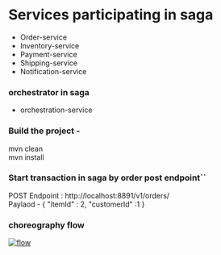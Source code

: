 # Services participating in saga

- Order-service
- Inventory-service
- Payment-service
- Shipping-service
- Notification-service

### orchestrator in saga
- orchestration-service

###  Build the project - 
mvn clean </br>
mvn install

### Start transaction in saga by order post endpoint``

POST Endpoint : http://localhost:8891/v1/orders/ </br>
Paylaod - 
{
	"itemId" : 2,
	"customerId" :1
}


### choreography flow





[![flow](https://techrocking.com/wp-content/uploads/2019/12/Choreography-pattern.png "flow")](https://techrocking.com/wp-content/uploads/2019/12/Choreography-pattern.png "flow")


